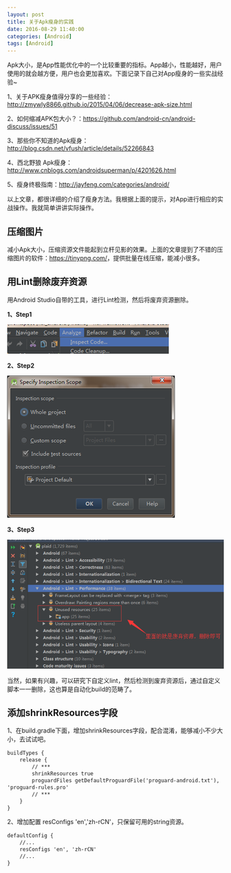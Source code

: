 ```yaml
---
layout: post
title: 关于Apk瘦身的实践
date: 2016-08-29 11:40:00
categories: [Android]
tags: [Android]
---
```



Apk大小，是App性能优化中的一个比较重要的指标。App越小，性能越好，用户使用的就会越方便，用户也会更加喜欢。下面记录下自己对App瘦身的一些实战经验~
<!--more-->

1、关于APK瘦身值得分享的一些经验：<http://zmywly8866.github.io/2015/04/06/decrease-apk-size.html>

2、如何缩减APK包大小？：<https://github.com/android-cn/android-discuss/issues/51>

3、那些你不知道的Apk瘦身：<http://blog.csdn.net/vfush/article/details/52266843>

4、西北野狼 Apk瘦身：<http://www.cnblogs.com/androidsuperman/p/4201626.html>

5、瘦身终极指南：<http://jayfeng.com/categories/android/>

以上文章，都很详细的介绍了瘦身方法。我根据上面的提示，对App进行相应的实战操作。我就简单讲讲实际操作。

## 压缩图片

减小Apk大小，压缩资源文件能起到立杆见影的效果。上面的文章提到了不错的压缩图片的软件：<https://tinypng.com/>，提供批量在线压缩，能减小很多。

## 用Lint删除废弃资源

用Android Studio自带的工具，进行Lint检测，然后将废弃资源删除。

**1、Step1**

<img src="/assets/drawable/shrink_lint_step1.png"  alt="pic" />

**2、Step2**

<img src="/assets/drawable/shrink_lint_step2.png"  alt="pic" />

**3、Step3**

<img src="/assets/drawable/shrink_lint_step3.png"  alt="pic" />


当然，如果有兴趣，可以研究下自定义lint，然后检测到废弃资源后，通过自定义脚本一一删除，这也算是自动化build的范畴了。

## 添加shrinkResources字段

1、在build.gradle下面，增加shrinkResources字段，配合混淆，能够减小不少大小，去试试吧。

	buildTypes {
		release {
			// ***
			shrinkResources true
			proguardFiles getDefaultProguardFile('proguard-android.txt'), 'proguard-rules.pro'
			// ***
		}
	}
	
2、增加配置 resConfigs 'en','zh-rCN'，只保留可用的string资源。

	defaultConfig {
        //...
        resConfigs 'en', 'zh-rCN'
        //...
    }